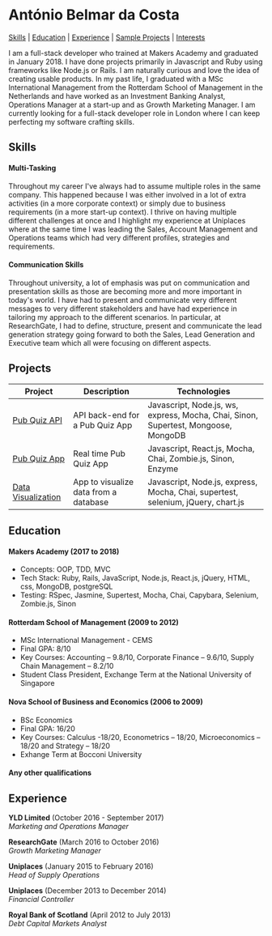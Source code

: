 # António Belmar da Costa

[Skills](#skills) | [Education](#education) | [Experience](#experience) | [Sample Projects](#sample-projects) | [Interests](#interests)

I am a full-stack developer who trained at Makers Academy and graduated in January 2018. I have done projects primarily in Javascript and Ruby using frameworks like Node.js or Rails. I am naturally curious and love the idea of creating usable products. In my past life, I graduated with a MSc International Management from the Rotterdam School of Management in the Netherlands and have worked as an Investment Banking Analyst, Operations Manager at a start-up and as Growth Marketing Manager. I am currently looking for a full-stack developer role in London where I can keep perfecting my software crafting skills.

## Skills

#### Multi-Tasking

Throughout my career I've always had to assume multiple roles in the same company. This happened because I was either involved in a lot of extra activities (in a more corporate context) or simply due to business requirements (in a more start-up context). I thrive on having multiple different challenges at once and I highlight my experience at Uniplaces where at the same time I was leading the Sales, Account Management and Operations teams which had very different profiles, strategies and requirements.

#### Communication Skills

Throughout university, a lot of emphasis was put on communication and presentation skills as those are becoming more and more important in today's world. I have had to present and communicate very different messages to very different stakeholders and have had experience in tailoring my approach to the different scenarios. In particular, at ResearchGate, I had to define, structure, present and communicate the lead generation strategy going forward to both the Sales, Lead Generation and Executive team which all were focusing on different aspects.

## Projects

| Project | Description | Technologies |
| --- | --- | --- |
| [Pub Quiz API](https://github.com/antoniobelmar/pub-quiz-api) | API back-end for a Pub Quiz App | Javascript, Node.js, ws, express, Mocha, Chai, Sinon, Supertest, Mongoose, MongoDB |
| [Pub Quiz App](https://github.com/antoniobelmar/Pub_Quiz_FInalProject) | Real time Pub Quiz App | Javascript, React.js, Mocha, Chai, Zombie.js, Sinon, Enzyme |
| [Data Visualization](https://github.com/antoniobelmar/Database-visualization) | App to visualize data from a database | Javascript, Node.js, express, Mocha, Chai, supertest, selenium, jQuery, chart.js |

## Education

#### Makers Academy (2017 to 2018)

- Concepts: OOP, TDD, MVC
- Tech Stack: Ruby, Rails, JavaScript, Node.js, React.js, jQuery, HTML, css, MongoDB, postgreSQL
- Testing: RSpec, Jasmine, Supertest, Mocha, Chai, Capybara, Selenium, Zombie.js, Sinon

#### Rotterdam School of Management (2009 to 2012)

- MSc International Management - CEMS
- Final GPA: 8/10
- Key Courses: Accounting – 9.8/10, Corporate Finance – 9.6/10, Supply Chain Management – 8.2/10
- Student Class President, Exchange Term at the National University of Singapore

#### Nova School of Business and Economics (2006 to 2009)

- BSc Economics
- Final GPA: 16/20
- Key Courses: Calculus -18/20, Econometrics – 18/20, Microeconomics – 18/20 and Strategy – 18/20
- Exhange Term at Bocconi University

#### Any other qualifications

## Experience

**YLD Limited** (October 2016 - September 2017)    
*Marketing and Operations Manager*  

**ResearchGate** (March 2016 to October 2016)   
*Growth Marketing Manager*  

**Uniplaces** (January 2015 to February 2016)   
*Head of Supply Operations*  

**Uniplaces** (December 2013 to December 2014)   
*Financial Controller*

**Royal Bank of Scotland** (April 2012 to July 2013)   
*Debt Capital Markets Analyst*


